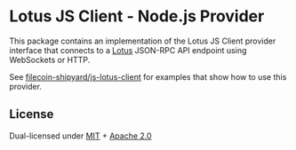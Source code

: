 # Lotus JS Client - Node.js Provider

This package contains an implementation of the Lotus JS Client provider interface
that connects to a [Lotus](https://github.com/filecoin-project/lotus) JSON-RPC
API endpoint using WebSockets or HTTP.

See [filecoin-shipyard/js-lotus-client](https://github.com/filecoin-shipyard/js-lotus-client)
for examples that show how to use this provider.

## License

Dual-licensed under [MIT](https://github.com/filecoin-project/lotus/blob/master/LICENSE-MIT) +
[Apache 2.0](https://github.com/filecoin-project/lotus/blob/master/LICENSE-APACHE)
